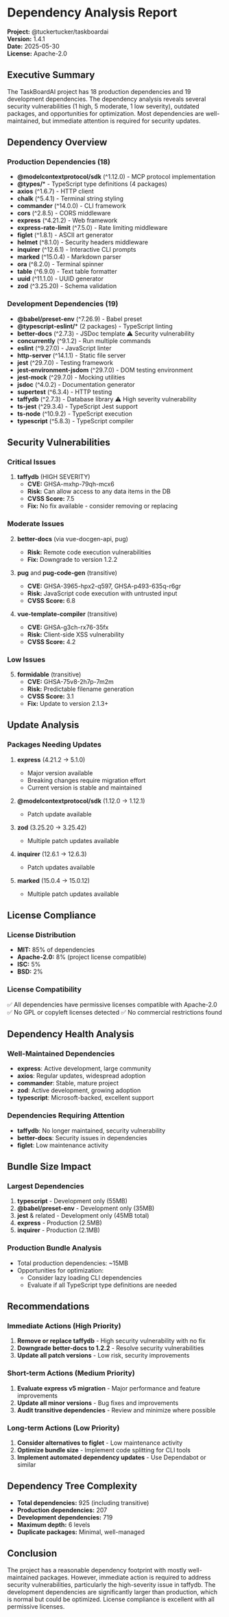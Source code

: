 # Dependency Analysis Report

**Project:** @tuckertucker/taskboardai  
**Version:** 1.4.1  
**Date:** 2025-05-30  
**License:** Apache-2.0  

## Executive Summary

The TaskBoardAI project has 18 production dependencies and 19 development dependencies. The dependency analysis reveals several security vulnerabilities (1 high, 5 moderate, 1 low severity), outdated packages, and opportunities for optimization. Most dependencies are well-maintained, but immediate attention is required for security updates.

## Dependency Overview

### Production Dependencies (18)
- **@modelcontextprotocol/sdk** (^1.12.0) - MCP protocol implementation
- **@types/*** - TypeScript type definitions (4 packages)
- **axios** (^1.6.7) - HTTP client
- **chalk** (^5.4.1) - Terminal string styling
- **commander** (^14.0.0) - CLI framework
- **cors** (^2.8.5) - CORS middleware
- **express** (^4.21.2) - Web framework
- **express-rate-limit** (^7.5.0) - Rate limiting middleware
- **figlet** (^1.8.1) - ASCII art generator
- **helmet** (^8.1.0) - Security headers middleware
- **inquirer** (^12.6.1) - Interactive CLI prompts
- **marked** (^15.0.4) - Markdown parser
- **ora** (^8.2.0) - Terminal spinner
- **table** (^6.9.0) - Text table formatter
- **uuid** (^11.1.0) - UUID generator
- **zod** (^3.25.20) - Schema validation

### Development Dependencies (19)
- **@babel/preset-env** (^7.26.9) - Babel preset
- **@typescript-eslint/*** (2 packages) - TypeScript linting
- **better-docs** (^2.7.3) - JSDoc template ⚠️ Security vulnerability
- **concurrently** (^9.1.2) - Run multiple commands
- **eslint** (^9.27.0) - JavaScript linter
- **http-server** (^14.1.1) - Static file server
- **jest** (^29.7.0) - Testing framework
- **jest-environment-jsdom** (^29.7.0) - DOM testing environment
- **jest-mock** (^29.7.0) - Mocking utilities
- **jsdoc** (^4.0.2) - Documentation generator
- **supertest** (^6.3.4) - HTTP testing
- **taffydb** (^2.7.3) - Database library ⚠️ High severity vulnerability
- **ts-jest** (^29.3.4) - TypeScript Jest support
- **ts-node** (^10.9.2) - TypeScript execution
- **typescript** (^5.8.3) - TypeScript compiler

## Security Vulnerabilities

### Critical Issues

1. **taffydb** (HIGH SEVERITY)
   - **CVE:** GHSA-mxhp-79qh-mcx6
   - **Risk:** Can allow access to any data items in the DB
   - **CVSS Score:** 7.5
   - **Fix:** No fix available - consider removing or replacing

### Moderate Issues

2. **better-docs** (via vue-docgen-api, pug)
   - **Risk:** Remote code execution vulnerabilities
   - **Fix:** Downgrade to version 1.2.2

3. **pug** and **pug-code-gen** (transitive)
   - **CVE:** GHSA-3965-hpx2-q597, GHSA-p493-635q-r6gr
   - **Risk:** JavaScript code execution with untrusted input
   - **CVSS Score:** 6.8

4. **vue-template-compiler** (transitive)
   - **CVE:** GHSA-g3ch-rx76-35fx
   - **Risk:** Client-side XSS vulnerability
   - **CVSS Score:** 4.2

### Low Issues

5. **formidable** (transitive)
   - **CVE:** GHSA-75v8-2h7p-7m2m
   - **Risk:** Predictable filename generation
   - **CVSS Score:** 3.1
   - **Fix:** Update to version 2.1.3+

## Update Analysis

### Packages Needing Updates

1. **express** (4.21.2 → 5.1.0)
   - Major version available
   - Breaking changes require migration effort
   - Current version is stable and maintained

2. **@modelcontextprotocol/sdk** (1.12.0 → 1.12.1)
   - Patch update available

3. **zod** (3.25.20 → 3.25.42)
   - Multiple patch updates available

4. **inquirer** (12.6.1 → 12.6.3)
   - Patch updates available

5. **marked** (15.0.4 → 15.0.12)
   - Multiple patch updates available

## License Compliance

### License Distribution
- **MIT:** 85% of dependencies
- **Apache-2.0:** 8% (project license compatible)
- **ISC:** 5%
- **BSD:** 2%

### License Compatibility
✅ All dependencies have permissive licenses compatible with Apache-2.0
✅ No GPL or copyleft licenses detected
✅ No commercial restrictions found

## Dependency Health Analysis

### Well-Maintained Dependencies
- **express**: Active development, large community
- **axios**: Regular updates, widespread adoption
- **commander**: Stable, mature project
- **zod**: Active development, growing adoption
- **typescript**: Microsoft-backed, excellent support

### Dependencies Requiring Attention
- **taffydb**: No longer maintained, security vulnerability
- **better-docs**: Security issues in dependencies
- **figlet**: Low maintenance activity

## Bundle Size Impact

### Largest Dependencies
1. **typescript** - Development only (55MB)
2. **@babel/preset-env** - Development only (35MB)
3. **jest** & related - Development only (45MB total)
4. **express** - Production (2.5MB)
5. **inquirer** - Production (2.1MB)

### Production Bundle Analysis
- Total production dependencies: ~15MB
- Opportunities for optimization:
  - Consider lazy loading CLI dependencies
  - Evaluate if all TypeScript type definitions are needed

## Recommendations

### Immediate Actions (High Priority)
1. **Remove or replace taffydb** - High security vulnerability with no fix
2. **Downgrade better-docs to 1.2.2** - Resolve security vulnerabilities
3. **Update all patch versions** - Low risk, security improvements

### Short-term Actions (Medium Priority)
1. **Evaluate express v5 migration** - Major performance and feature improvements
2. **Update all minor versions** - Bug fixes and improvements
3. **Audit transitive dependencies** - Review and minimize where possible

### Long-term Actions (Low Priority)
1. **Consider alternatives to figlet** - Low maintenance activity
2. **Optimize bundle size** - Implement code splitting for CLI tools
3. **Implement automated dependency updates** - Use Dependabot or similar

## Dependency Tree Complexity

- **Total dependencies:** 925 (including transitive)
- **Production dependencies:** 207
- **Development dependencies:** 719
- **Maximum depth:** 6 levels
- **Duplicate packages:** Minimal, well-managed

## Conclusion

The project has a reasonable dependency footprint with mostly well-maintained packages. However, immediate action is required to address security vulnerabilities, particularly the high-severity issue in taffydb. The development dependencies are significantly larger than production, which is normal but could be optimized. License compliance is excellent with all permissive licenses.